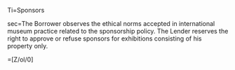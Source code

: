 Ti=Sponsors

sec=The Borrower observes the ethical norms accepted in international museum practice related to the sponsorship policy. The Lender reserves the right to approve or refuse sponsors for exhibitions consisting of his property only.

=[Z/ol/0]
